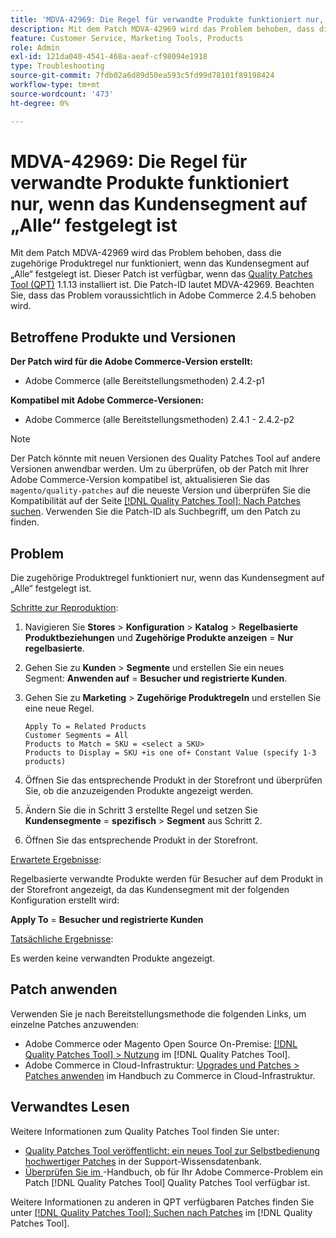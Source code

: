 ```yaml
---
title: 'MDVA-42969: Die Regel für verwandte Produkte funktioniert nur, wenn das Kundensegment auf „Alle“ festgelegt ist'
description: Mit dem Patch MDVA-42969 wird das Problem behoben, dass die zugehörige Produktregel nur funktioniert, wenn das Kundensegment auf „Alle“ festgelegt ist. Dieser Patch ist verfügbar, wenn das [Quality Patches Tool (QPT)](https://experienceleague.adobe.com/en/docs/commerce-operations/tools/quality-patches-tool/quality-patches-tool-to-self-serve-quality-patches) 1.1.13 installiert ist. Die Patch-ID lautet MDVA-42969. Beachten Sie, dass das Problem voraussichtlich in Adobe Commerce 2.4.5 behoben wird.
feature: Customer Service, Marketing Tools, Products
role: Admin
exl-id: 121da040-4541-468a-aeaf-cf98094e1918
type: Troubleshooting
source-git-commit: 7fdb02a6d89d50ea593c5fd99d78101f89198424
workflow-type: tm+mt
source-wordcount: '473'
ht-degree: 0%

---
```


# MDVA-42969: Die Regel für verwandte Produkte funktioniert nur, wenn das Kundensegment auf „Alle“ festgelegt ist

Mit dem Patch MDVA-42969 wird das Problem behoben, dass die zugehörige Produktregel nur funktioniert, wenn das Kundensegment auf „Alle“ festgelegt ist. Dieser Patch ist verfügbar, wenn das [Quality Patches Tool (QPT)](https://experienceleague.adobe.com/en/docs/commerce-operations/tools/quality-patches-tool/quality-patches-tool-to-self-serve-quality-patches) 1.1.13 installiert ist. Die Patch-ID lautet MDVA-42969. Beachten Sie, dass das Problem voraussichtlich in Adobe Commerce 2.4.5 behoben wird.

## Betroffene Produkte und Versionen

**Der Patch wird für die Adobe Commerce-Version erstellt:**

* Adobe Commerce (alle Bereitstellungsmethoden) 2.4.2-p1

**Kompatibel mit Adobe Commerce-Versionen:**

* Adobe Commerce (alle Bereitstellungsmethoden) 2.4.1 - 2.4.2-p2

>[!NOTE]
>
>Der Patch könnte mit neuen Versionen des Quality Patches Tool auf andere Versionen anwendbar werden. Um zu überprüfen, ob der Patch mit Ihrer Adobe Commerce-Version kompatibel ist, aktualisieren Sie das `magento/quality-patches` auf die neueste Version und überprüfen Sie die Kompatibilität auf der Seite [[!DNL Quality Patches Tool]: Nach Patches suchen](https://experienceleague.adobe.com/en/docs/commerce-operations/tools/quality-patches-tool/quality-patches-tool-to-self-serve-quality-patches). Verwenden Sie die Patch-ID als Suchbegriff, um den Patch zu finden.

## Problem

Die zugehörige Produktregel funktioniert nur, wenn das Kundensegment auf „Alle“ festgelegt ist.

<u>Schritte zur Reproduktion</u>:

1. Navigieren Sie **Stores** > **Konfiguration** > **Katalog** > **Regelbasierte Produktbeziehungen** und **Zugehörige Produkte anzeigen** = **Nur regelbasierte**.
1. Gehen Sie zu **Kunden** > **Segmente** und erstellen Sie ein neues Segment: **Anwenden auf** = **Besucher und registrierte Kunden**.
1. Gehen Sie zu **Marketing** > **Zugehörige Produktregeln** und erstellen Sie eine neue Regel.

   ```code block
   Apply To = Related Products
   Customer Segments = All
   Products to Match = SKU = <select a SKU>
   Products to Display = SKU +is one of+ Constant Value (specify 1-3 products)
   ```

1. Öffnen Sie das entsprechende Produkt in der Storefront und überprüfen Sie, ob die anzuzeigenden Produkte angezeigt werden.
1. Ändern Sie die in Schritt 3 erstellte Regel und setzen Sie **Kundensegmente** = **spezifisch** > **Segment** aus Schritt 2.
1. Öffnen Sie das entsprechende Produkt in der Storefront.

<u>Erwartete Ergebnisse</u>:

Regelbasierte verwandte Produkte werden für Besucher auf dem Produkt in der Storefront angezeigt, da das Kundensegment mit der folgenden Konfiguration erstellt wird:

**Apply To** = **Besucher und registrierte Kunden**

<u>Tatsächliche Ergebnisse</u>:

Es werden keine verwandten Produkte angezeigt.

## Patch anwenden

Verwenden Sie je nach Bereitstellungsmethode die folgenden Links, um einzelne Patches anzuwenden:

* Adobe Commerce oder Magento Open Source On-Premise: [[!DNL Quality Patches Tool] > Nutzung](/help/tools/quality-patches-tool/usage.md) im [!DNL Quality Patches Tool].
* Adobe Commerce in Cloud-Infrastruktur: [Upgrades und Patches > Patches anwenden](https://experienceleague.adobe.com/docs/commerce-cloud-service/user-guide/develop/upgrade/apply-patches.html) im Handbuch zu Commerce in Cloud-Infrastruktur.

## Verwandtes Lesen

Weitere Informationen zum Quality Patches Tool finden Sie unter:

* [Quality Patches Tool veröffentlicht: ein neues Tool zur Selbstbedienung hochwertiger Patches](https://experienceleague.adobe.com/en/docs/commerce-operations/tools/quality-patches-tool/quality-patches-tool-to-self-serve-quality-patches) in der Support-Wissensdatenbank.
* [Überprüfen Sie im ](/help/tools/quality-patches-tool/patches-available-in-qpt/check-patch-for-magento-issue-with-magento-quality-patches.md)-Handbuch, ob für Ihr Adobe Commerce-Problem ein Patch [!DNL Quality Patches Tool] Quality Patches Tool verfügbar ist.

Weitere Informationen zu anderen in QPT verfügbaren Patches finden Sie unter [[!DNL Quality Patches Tool]: Suchen nach Patches](https://experienceleague.adobe.com/tools/commerce-quality-patches/index.html) im [!DNL Quality Patches Tool].
